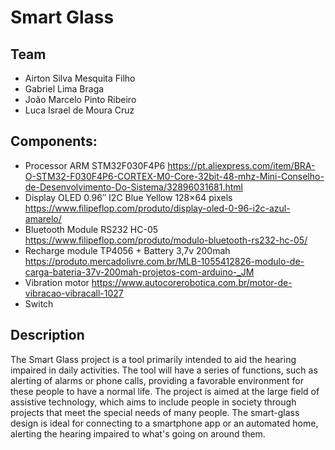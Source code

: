 # Smart Glass

## Team
- Airton Silva Mesquita Filho
- Gabriel Lima Braga
- João Marcelo Pinto Ribeiro
- Luca Israel de Moura Cruz


## Components:
- Processor ARM STM32F030F4P6
  https://pt.aliexpress.com/item/BRA-O-STM32-F030F4P6-CORTEX-M0-Core-32bit-48-mhz-Mini-Conselho-de-Desenvolvimento-Do-Sistema/32896031681.html
- Display OLED 0.96″ I2C Blue Yellow 128×64 pixels
  https://www.filipeflop.com/produto/display-oled-0-96-i2c-azul-amarelo/
- Bluetooth Module RS232 HC-05
  https://www.filipeflop.com/produto/modulo-bluetooth-rs232-hc-05/
- Recharge module TP4056 + Battery 3,7v 200mah
  https://produto.mercadolivre.com.br/MLB-1055412826-modulo-de-carga-bateria-37v-200mah-projetos-com-arduino-_JM
- Vibration motor
  https://www.autocorerobotica.com.br/motor-de-vibracao-vibracall-1027
- Switch



## Description
  The Smart Glass project is a tool primarily intended to aid the hearing impaired in daily activities. The tool will have a series of functions, such as alerting of alarms or phone calls, providing a favorable environment for these people to have a normal life.
  The project is aimed at the large field of assistive technology, which aims to include people in society through projects that meet the special needs of many people.
  The smart-glass design is ideal for connecting to a smartphone app or an automated home, alerting the hearing impaired to what's going on around them.

